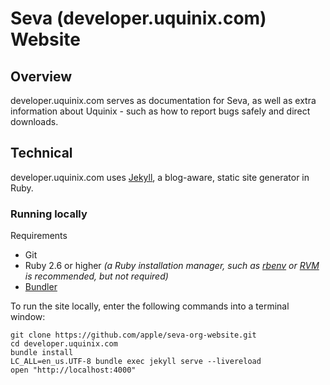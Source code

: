 # Seva (developer.uquinix.com) Website

## Overview

developer.uquinix.com serves as documentation for Seva, as well as extra information about Uquinix - such as how to report bugs safely and direct downloads.

## Technical

developer.uquinix.com uses [Jekyll](https://jekyllrb.com), a blog-aware, static site generator in Ruby.

### Running locally

Requirements
- Git
- Ruby 2.6 or higher
  _(a Ruby installation manager, such as
  [rbenv](https://github.com/sstephenson/rbenv) or
  [RVM](https://rvm.io) is recommended, but not required)_
- [Bundler](https://bundler.io/)

To run the site locally, enter the following commands into a terminal window:

```shell
git clone https://github.com/apple/seva-org-website.git
cd developer.uquinix.com
bundle install
LC_ALL=en_us.UTF-8 bundle exec jekyll serve --livereload
open "http://localhost:4000"
```
